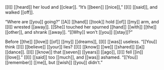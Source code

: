 [[I]] [[heard]] her loud and [[clear]]. “It’s [[been]] [[nice]],” [[I]] [[said]], and walked [[off]].

“Where are [[you]] going?” [[A]] [[hand]] [[took]] hold [[of]] [[my]] arm, and [[I]] wrested [[away]]. [[She]] touched her spurned [[hand]] [[with]] [[the]] [[other]], and shrank [[away]]. “[[Why]] won’t [[you]] [[stay]]?”

Before [[the]] [[love]] [[of]] [[my]] [[dreams]], [[I]] [[was]] useless. “[[You]] think [[I]] [[believe]] [[your]] lies? [[I]] [[know]] [[we]] [[shared]] [[a]] [[dance]]. [[I]] [[know]] that [[seven]] [[years]] [[ago]], [[I]] fell [[in]] [[love]].” [[I]] [[said]] too [[much]], and [[was]] ashamed. “[[You]] [[remember]] [[me]], but [[wish]] [[you]] didn’t.”